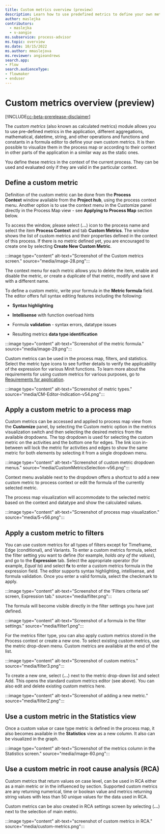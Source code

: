 ```yaml
---
title: Custom metrics overview (preview)
description: Learn how to use predefined metrics to define your own metrics in the Minit desktop application in process advisor.
author: maslejka
contributors:
  - maslejka
  - v-aangie
ms.subservice: process-advisor
ms.topic: overview
ms.date: 10/15/2022
ms.author: mmaslejova
ms.reviewer: angieandrews
search.app:
- Flow
search.audienceType:
- flowmaker
- enduser
---
```


# Custom metrics overview (preview)

[!INCLUDE[cc-beta-prerelease-disclaimer](../includes/cc-beta-prerelease-disclaimer.md)]

The *custom metrics* (also known as calculated metrics) module allows you to use pre-defined metrics in the application, different aggregations, mathematical, datetime, string, and other operations and functions and constants in a formula editor to define your own custom metrics. It is then possible to visualize them in the process map or according to their context in other parts of the application in a similar way as the static ones.

You define these metrics in the context of the current process. They can be used and evaluated only if they are valid in the particular context.

## Define a custom metric

Definition of the custom metric can be done from the **Process Context** window available from the **Project hub**, using the process context menu. Another option is to use the context menu in the Customize panel directly in the Process Map view - see **Applying to Process Map** section below.

To access the window, please select (**...**) icon to the process name and select the item **Process Context** and tab **Custom Metrics**. The window shows the list of custom metrics and their properties defined in the context of this process. If there is no metric defined yet, you are encouraged to create one by selecting **Create New Custom Metric**. 

:::image type="content" alt-text="Screenshot of the Custom metrics screen." source="media/image-28.png":::

The context menu for each metric allows you to delete the item, enable and disable the metric, or create a duplicate of that metric, modify and save it with a different name.

To define a custom metric, write your formula in the **Metric formula** field. The editor offers full syntax editing features including the following:

- **Syntax highlighting**

- **Intellisense** with function overload hints

- Formula **validation** - syntax errors, datatype issues

- Resulting metrics **data type identification**

:::image type="content" alt-text="Screenshot of the metric formula." source="media/image-29.png":::

Custom metrics can be used in the process map, filters, and statistics. Select the metric type icons to see further details to verify the applicability of the expression for various Minit functions. To learn more about the requirements for using custom metrics for various purposes, go to [Requirements for application](requirements-for-application.md).

:::image type="content" alt-text="Screenshot of metric types." source="media/CM-Editor-Indication-v54.png":::

## Apply a custom metric to a process map

Custom metrics can be accessed and applied to process map view from the **Customize** panel, by selecting the Custom metric option in the metrics visualization switch and then selecting the desired metrics from the available dropdowns. The top dropdown is used for selecting the custom metric on the activities and the bottom one for edges. The link icon in-between will lock the metric for activities and edges to show the same metric for both elements by selecting it from a single dropdown menu.

:::image type="content" alt-text="Screenshot of custom metric dropdown menus." source="media/CustomMetricsSelection-v56.png":::

Context menu available next to the dropdown offers a shortcut to add a new custom metric to process context or edit the formula of the currently selected metric.

The process map visualization will accommodate to the selected metric based on the context and datatype and show the calculated values.

:::image type="content" alt-text="Screenshot of process map visualization." source="media/5-v56.png":::

## Apply a custom metric to filters

You can use custom metrics for all types of filters except for Timeframe, Edge (conditional), and Variants. To enter a custom metrics formula, select the filter setting you want to define (for example, *holds any of the values*), and go to the **Expression** tab. Select the appropriate operator (for example, *Equal to*) and select **fx** to enter a custom metrics formula in the expression field. The editor supports syntax highlighting, intellisense, and formula validation. Once you enter a valid formula, select the checkmark to apply.

:::image type="content" alt-text="Screenshot of the 'Filters criteria set' screen, Expression tab." source="media/filter.png":::

The formula will become visible directly in the filter settings you have just defined.

:::image type="content" alt-text="Screenshot of a formula in the filter settings." source="media/filter1.png":::

For the metrics filter type, you can also apply custom metrics stored in the Process context or create a new one. To select existing custom metrics, use the metric drop-down menu. Custom metrics are available at the end of the list.

:::image type="content" alt-text="Screenshot of custom metrics." source="media/filter3.png":::

To create a new one, select (**...**) next to the metric drop-down list and select Add. This opens the standard custom metrics editor (see above). You can also edit and delete existing custom metrics here.

:::image type="content" alt-text="Screenshot of adding a new metric." source="media/filter2.png":::

## Use a custom metric in the Statistics view

Once a custom value or case type metric is defined in the process map, it also becomes available in the **Statistics** view as a new column. It also can be visualized in the graph.

:::image type="content" alt-text="Screenshot of the metrics column in the Statistics screen." source="media/image-60.png":::

## Use a custom metric in root cause analysis (RCA)

Custom metrics that return values on case level, can be used in RCA either as a main metric or in the influenced by section. Supported custom metrics are any returning numerical, time or boolean value and metrics returning string values with less than 50 unique values for the data used in RCA.

Custom metrics can be also created in RCA settings screen by selecting (**...**) next to the selection of main metric.

:::image type="content" alt-text="screenshot of custom metrics in RCA." source="media/custom-metrics.png":::


